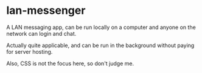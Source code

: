 # lan-messenger
A LAN messaging app, can be run locally on a computer and anyone on the network can login and chat.

Actually quite applicable, and can be run in the background without paying for server hosting.

Also, CSS is not the focus here, so don't judge me.
